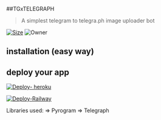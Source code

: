 ##TGxTELEGRAPH

> A simplest telegram to telegra.ph image uploader bot

[![Size](https://img.shields.io/github/repo-size/SUBHxTREM/TGxTELEGRAPH?style=flat-square&color=red)](https://github.com/SUBHxTREM/TGxTELEGRAPH/) ![Owner](https://img.shields.io/badge/-OWNER%20--SUBHxTREM-red)
## installation (easy way)


<!-- DEPLOY-->
## deploy your app
[![Deploy- heroku](https://www.herokucdn.com/deploy/button.svg)](https://heroku.com/deploy?template=https://github.com/SUBHxTREM/TGxTELEGRAPH)

[![Deploy-Railway](https://railway.app/button.svg)](https://railway.app/new/template?template=https%3A%2F%2Fgithub.com%2FSUBHxTREM%2FTGxTELEGRAPH%2Ftree%2Fmain&plugins=redis&envs=SESSION%2CAPI_ID%2CAPI_HASH&optionalEnvs=API_ID%2CAPI_HASH&SESSIONDesc=Your+telethon+session+string.&API_IDDesc=api_id%2C+from+my.telegram.org&API_HASHDesc=api_hash%2C+from+my.telegram.org)

Libraries used: => Pyrogram => Telegraph
